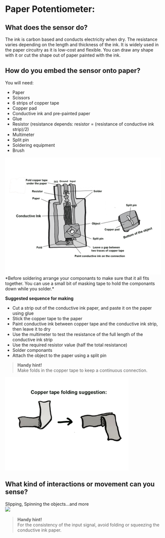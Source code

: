 # **Paper Potentiometer:**
## **What does the sensor do?**
The ink is carbon based and conducts electricity when dry. The resistance varies depending on the length and thickness of the ink. It is widely used in the paper circuitry as it is low-cost and flexible. You can draw any shape with it or cut the shape out of paper painted with the ink.

## **How do you embed the sensor onto paper?**
You will need:
- Paper
- Scissors
- 6 strips of copper tape
- Copper pad
- Conductive ink and pre-painted paper
- Glue
- Resistor (resistance depends: resistor = (resistance of conductive ink strip)/2)
- Multimeter
- Split pin
- Soldering equipment
- Brush

<img src="./conductive_ink1.png" width="800" />
*Before soldering arrange your componants to make sure that it all fits together. You can use a small bit of masking tape to hold the componants down while you solder.* 

**Suggested sequence for making**
- Cut a strip out of the conductive ink paper, and paste it on the paper using glue
- Stick the copper tape to the paper
- Paint conductive ink between copper tape and the conductive ink strip, then leave it to dry
- Use the multimeter to test the resistance of the full length of the conductive ink strip
- Use the required resistor value (half the total resistance)
- Solder componants
- Attach the object to the paper using a split pin  

> **Handy hint!**  
>Make folds in the copper tape to keep a continuous connection.

<img src="./folding%20new.png" width="400" />

## **What kind of interactions or movement can you sense?**

Slipping, Spinning the objects...and more  
<img src="./ink.gif" width="300" />

> **Handy hint!**  
> For the consistency of the input signal, avoid folding or squeezing the conductive ink paper.
